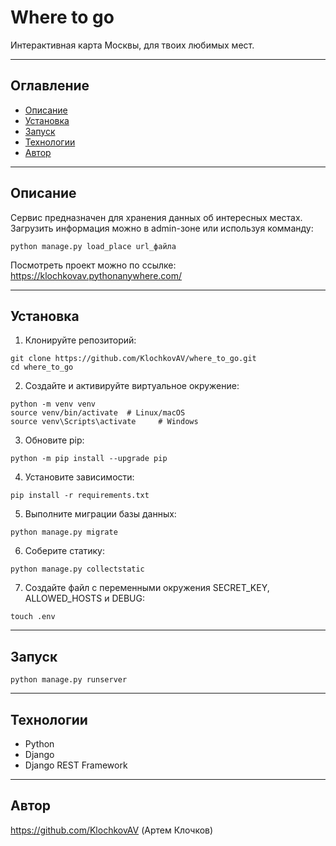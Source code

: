 # Where to go

Интерактивная карта Москвы, для твоих любимых мест.

---

## Оглавление

- [Описание](#описание)
- [Установка](#установка)
- [Запуск](#запуск)
- [Технологии](#технологии)
- [Автор](#автор)

---

## Описание

Сервис предназначен для хранения данных об интересных местах. Загрузить информация можно в admin-зоне или используя комманду:

```
python manage.py load_place url_файла
```

Посмотреть проект можно по ссылке: https://klochkovav.pythonanywhere.com/

---

## Установка

1. Клонируйте репозиторий:

```
git clone https://github.com/KlochkovAV/where_to_go.git
cd where_to_go
```

2. Создайте и активируйте виртуальное окружение:

```
python -m venv venv
source venv/bin/activate  # Linux/macOS
source venv\Scripts\activate     # Windows
```

3. Обновите pip:

```
python -m pip install --upgrade pip
```

4. Установите зависимости:

```
pip install -r requirements.txt
```

5. Выполните миграции базы данных:

```
python manage.py migrate
```

6. Соберите статику:

```
python manage.py collectstatic
```

7. Создайте файл с переменными окружения SECRET_KEY, ALLOWED_HOSTS и DEBUG:

```
touch .env
```
---

## Запуск

```
python manage.py runserver
```

---

## Технологии

- Python
- Django
- Django REST Framework

---

## Автор

https://github.com/KlochkovAV (Артем Клочков)
